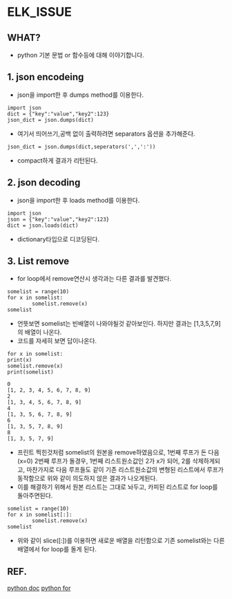 # ELK_ISSUE

## WHAT?
+ python 기본 문법 or 함수등에 대해 이야기합니다.

## 1. json encodeing

+ json을 import한 후 dumps method를 이용한다.

```
import json
dict = {"key":"value","key2":123}
json_dict = json.dumps(dict)
```

+ 여기서 띄어쓰기,공백 없이 출력하려면 separators 옵션을 추가해준다.

```
json_dict = json.dumps(dict,seperators(',',':'))
```

+ compact하게 결과가 리턴된다.


## 2. json decoding

+ json을 import한 후 loads method를 이용한다.

```
import json
json = {"key":"value","key2":123}
dict = json.loads(dict)
```
+ dictionary타입으로 디코딩된다.



## 3. List remove

+ for loop에서 remove연산시 생각과는 다른 결과를 발견했다.

```
somelist = range(10)
for x in somelist:
		somelist.remove(x)
somelist
```

+ 언뜻보면 somelist는 빈배열이 나와야될것 같아보인다. 하지만 결과는 [1,3,5,7,9]의 배열이 나온다.
+ 코드를 자세히 보면 답이나온다.

```
for x in somelist:
print(x)
somelist.remove(x)
print(somelist)

0
[1, 2, 3, 4, 5, 6, 7, 8, 9]
2
[1, 3, 4, 5, 6, 7, 8, 9]
4
[1, 3, 5, 6, 7, 8, 9]
6
[1, 3, 5, 7, 8, 9]
8
[1, 3, 5, 7, 9]

```

+ 프린트 찍힌것처럼 somelist의 원본을 remove하였음으로, 1번째 루프가 돈 다음(x=0) 2번째 루프가 돌경우, 1번째 리스트원소값인 2가 x가 되어, 2를 삭제하게되고, 마찬가지로 다음 루프들도 같이 기존 리스트원소값의 변형된 리스트에서 루프가 동작함으로 위와 같이 의도하지 않은 결과가 나오게된다.
+ 이를 해결하기 위해서 원본 리스트는 그대로 놔두고, 카피된 리스트로 for loop를 돌아주면된다.


```
somelist = range(10)
for x in somelist[:]:
		somelist.remove(x)
somelist
```
+ 위와 같이 slice([:])를 이용하면 새로운 배열을 리턴함으로 기존 somelist와는 다른 배열에서 for loop를 돌게 된다.








## REF.
[python doc](https://ko.wikipedia.org/wiki/Localhost)
[python for](https://stackoverflow.com/questions/1207406/remove-items-from-a-list-while-iterating)